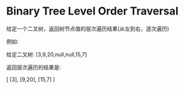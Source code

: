 # Binary Tree Level Order Traversal

给定一个二叉树，返回树节点值的层次遍历结果(从左到右，逐次遍历)

例如:

给定二叉树: [3,9,20,null,null,15,7]

返回层次遍历的结果是:

[
  [3],
  [9,20],
  [15,7]
]

